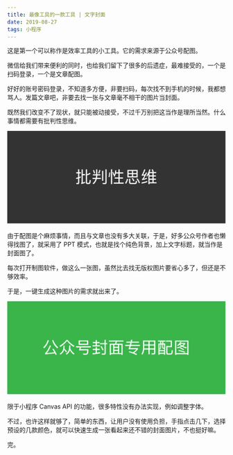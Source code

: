 ```yaml
---
title: 最像工具的一款工具 | 文字封面
date: 2019-08-27
tags: 小程序
---
```


这是第一个可以称作是效率工具的小工具。它的需求来源于公众号配图。

微信给我们带来便利的同时，也给我们留下了很多的后遗症，最难接受的，一个是扫码登录，一个是文章配图。

好好的账号密码登录，不知道多方便，非要扫码，每次找不到手机的时候，我都想骂人。发篇文章吧，非要去找一张与文章毫不相干的图片当封面。

既然我们改变不了现状，就只能被动接受，不过千万别把这当作是理所当然。什么事情都需要有批判性思维。

![](./_image/IMG_3198.PNG)

由于配图是个麻烦事情，而且与文章也没有多大关联，于是，好多公众号作者也懒得找图了，就采用了 PPT 模式，也就是找个纯色背景，加上文字标题，就当作是封面图了。

每次打开制图软件，做这么一张图，虽然比去找无版权图片要省心多了，但还是不够效率。

于是，一键生成这种图片的需求就出来了。

![](./_image/IMG_3199.PNG)

限于小程序 Canvas API 的功能，很多特性没有办法实现，例如调整字体。

不过，也许这样就够了，简单的东西，让用户没有使用负担，手指点击几下，选择预设的几款颜色，就可以快速生成一张看起来还不错的封面图片，不也挺好嘛。

完。